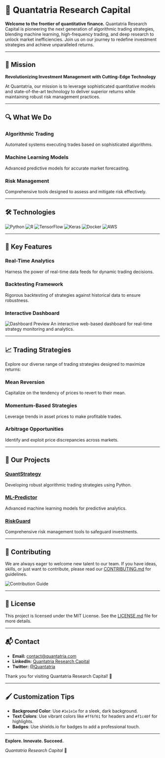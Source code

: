 # 🚀 Quantatria Research Capital

**Welcome to the frontier of quantitative finance.** Quantatria Research Capital is pioneering the next generation of algorithmic trading strategies, blending machine learning, high-frequency trading, and deep research to unlock market inefficiencies. Join us on our journey to redefine investment strategies and achieve unparalleled returns.

---

## 🌌 Mission

**Revolutionizing Investment Management with Cutting-Edge Technology**

At Quantatria, our mission is to leverage sophisticated quantitative models and state-of-the-art technology to deliver superior returns while maintaining robust risk management practices.

---

## 🔍 What We Do

### **Algorithmic Trading**
Automated systems executing trades based on sophisticated algorithms.

### **Machine Learning Models**
Advanced predictive models for accurate market forecasting.

### **Risk Management**
Comprehensive tools designed to assess and mitigate risk effectively.

---

## 🛠️ Technologies

![Python](https://img.shields.io/badge/Python-3776AB?style=flat&logo=python&logoColor=white)
![R](https://img.shields.io/badge/R-276DC3?style=flat&logo=r&logoColor=white)
![TensorFlow](https://img.shields.io/badge/TensorFlow-FF6F00?style=flat&logo=TensorFlow&logoColor=white)
![Keras](https://img.shields.io/badge/Keras-D00000?style=flat&logo=Keras&logoColor=white)
![Docker](https://img.shields.io/badge/Docker-2496ED?style=flat&logo=Docker&logoColor=white)
![AWS](https://img.shields.io/badge/Amazon%20Web%20Services-232F3E?style=flat&logo=amazonaws&logoColor=white)

---

## 🚀 Key Features

### **Real-Time Analytics**
Harness the power of real-time data feeds for dynamic trading decisions.

### **Backtesting Framework**
Rigorous backtesting of strategies against historical data to ensure robustness.

### **Interactive Dashboard**
![Dashboard Preview](https://via.placeholder.com/800x400.png?text=Dashboard+Preview)
An interactive web-based dashboard for real-time strategy monitoring and analytics.

---

## 📈 Trading Strategies

Explore our diverse range of trading strategies designed to maximize returns:

### **Mean Reversion**
Capitalize on the tendency of prices to revert to their mean.

### **Momentum-Based Strategies**
Leverage trends in asset prices to make profitable trades.

### **Arbitrage Opportunities**
Identify and exploit price discrepancies across markets.

---

## 🎯 Our Projects

### **[QuantStrategy](https://github.com/Quantatria/quantstrategy)**
Developing robust algorithmic trading strategies using Python.

### **[ML-Predictor](https://github.com/Quantatria/ml-predictor)**
Advanced machine learning models for predictive analytics.

### **[RiskGuard](https://github.com/Quantatria/riskguard)**
Comprehensive risk management tools to safeguard investments.

---

## 🌟 Contributing

We are always eager to welcome new talent to our team. If you have ideas, skills, or just want to contribute, please read our [CONTRIBUTING.md](CONTRIBUTING.md) for guidelines.

![Contribution Guide](https://img.shields.io/badge/Contributions-Welcome-brightgreen)

---

## 📝 License

This project is licensed under the MIT License. See the [LICENSE.md](LICENSE) file for more details.

---

## 📬 Contact

- **Email:** [contact@quantatria.com](mailto:contact@quantatria.com)
- **LinkedIn:** [Quantatria Research Capital](https://www.linkedin.com/company/quantatria-research-capital)
- **Twitter:** [@Quantatria](https://twitter.com/Quantatria)

Thank you for visiting Quantatria Research Capital! 🚀

---

## 🖌️ Customization Tips

- **Background Color**: Use `#1e1e1e` for a sleek, dark background.
- **Text Colors**: Use vibrant colors like `#ff6f61` for headers and `#f1c40f` for highlights.
- **Badges**: Use shields.io for badges to add a professional touch.

---

**Explore. Innovate. Succeed.**

*Quantatria Research Capital* 🚀



